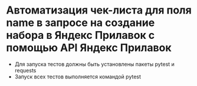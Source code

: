 ﻿# Автоматизация чек-листа для поля name в запросе на создание набора в Яндекс Прилавок с помощью API Яндекс Прилавок
- Для запуска тестов должны быть установлены пакеты pytest и requests
- Запуск всех тестов выполняется командой pytest